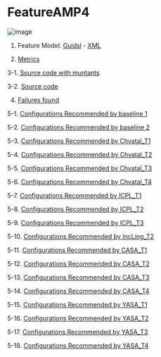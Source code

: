 # FeatureAMP4

![image](https://raw.githubusercontent.com/fischerJF/Community-wide-Dataset-of-Configurable-Systems/master/featureModel/FeatureAMP4.JPG)

1. Feature Model: [Guidsl](https://github.com/fischerJF/Community-wide-Dataset-of-Configurable-Systems/tree/master/workspace_IncLing/FeatureAMP4/modified-model.m) - [XML](https://github.com/fischerJF/Community-wide-Dataset-of-Configurable-Systems/tree/master/workspace_IncLing/FeatureAMP4/model.xml)

2. [Metrics](https://github.com/fischerJF/Community-wide-Dataset-of-Configurable-Systems/blob/master/metrics/FeatureAMP4.csv)
 
3-1. [Source code with muntants](https://github.com/fischerJF/Community-wide-Dataset-of-Configurable-Systems/tree/master/dataset_with_mutant/FeatureAMP4)

3-2. [Source code](https://github.com/fischerJF/Community-wide-Dataset-of-Configurable-Systems/tree/master/workspace_IncLing/FeatureAMP4)

4. [Failures found](https://github.com/fischerJF/Community-wide-Dataset-of-Configurable-Systems/blob/master/failuresFound)

5-1. [Configurations Recommended by baseline 1](https://github.com/fischerJF/Community-wide-Dataset-of-Configurable-Systems/tree/master/Tools/All_valid_conf/FeatureAMP4)

5-2. [Configurations Recommended by baseline 2](https://github.com/fischerJF/Community-wide-Dataset-of-Configurable-Systems/tree/master/Tools/RANDOM/FeatureAMP4)

5-3. [Configurations Recommended by Chvatal_T1](https://github.com/fischerJF/Community-wide-Dataset-of-Configurable-Systems/tree/master/Tools/Chvatal_T1/FeatureAMP4)

5-4. [Configurations Recommended by Chvatal_T2](https://github.com/fischerJF/Community-wide-Dataset-of-Configurable-Systems/tree/master/Tools/Chvatal/FeatureAMP4)

5-5. [Configurations Recommended by Chvatal_T3](https://github.com/fischerJF/Community-wide-Dataset-of-Configurable-Systems/tree/master/Tools/Chvatal_T3/FeatureAMP4)

5-6. [Configurations Recommended by Chvatal_T4](https://github.com/fischerJF/Community-wide-Dataset-of-Configurable-Systems/tree/master/Tools/Chvatal_T4/FeatureAMP4)

5-7. [Configurations Recommended by ICPL_T1](https://github.com/fischerJF/Community-wide-Dataset-of-Configurable-Systems/tree/master/Tools/ICPL_T1/FeatureAMP4)

5-8. [Configurations Recommended by ICPL_T2](https://github.com/fischerJF/Community-wide-Dataset-of-Configurable-Systems/tree/master/Tools/ICPL/FeatureAMP4)

5-9. [Configurations Recommended by ICPL_T3](https://github.com/fischerJF/Community-wide-Dataset-of-Configurable-Systems/tree/master/Tools/ICPL_T3/FeatureAMP4)

5-10. [Configurations Recommended by IncLing_T2](https://github.com/fischerJF/Community-wide-Dataset-of-Configurable-Systems/tree/master/Tools/IncLing/FeatureAMP4)

5-11. [Configurations Recommended by CASA_T1](https://github.com/fischerJF/Community-wide-Dataset-of-Configurable-Systems/tree/master/Tools/CASA_T1/FeatureAMP4)

5-12. [Configurations Recommended by CASA_T2](https://github.com/fischerJF/Community-wide-Dataset-of-Configurable-Systems/tree/master/Tools/CASA_T2/FeatureAMP4/)

5-13. [Configurations Recommended by CASA_T3](https://github.com/fischerJF/Community-wide-Dataset-of-Configurable-Systems/tree/master/Tools/CASA_T3/FeatureAMP4/)

5-14. [Configurations Recommended by CASA_T4](https://github.com/fischerJF/Community-wide-Dataset-of-Configurable-Systems/tree/master/Tools/CASA_T4/FeatureAMP4/)

5-15. [Configurations Recommended by YASA_T1](https://github.com/fischerJF/Community-wide-Dataset-of-Configurable-Systems/tree/master/Tools/YASA_T1/FeatureAMP4/)

5-16. [Configurations Recommended by YASA_T2](https://github.com/fischerJF/Community-wide-Dataset-of-Configurable-Systems/tree/master/Tools/YASA_T2/FeatureAMP4/)

5-17. [Configurations Recommended by YASA_T3](https://github.com/fischerJF/Community-wide-Dataset-of-Configurable-Systems/tree/master/Tools/YASA_T3/FeatureAMP4/)

5-18. [Configurations Recommended by YASA_T4](https://github.com/fischerJF/Community-wide-Dataset-of-Configurable-Systems/tree/master/Tools/YASA_T4/FeatureAMP4/)
